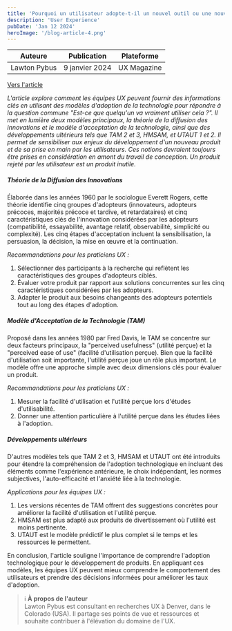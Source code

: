 ```yaml
---
title: 'Pourquoi un utilisateur adopte-t-il un nouvel outil ou une nouvelle fonctionnalité?'
description: 'User Experience'
pubDate: 'Jan 12 2024'
heroImage: '/blog-article-4.png'
---
```


| Auteure   | Publication| Plateforme|
| --------- | --------   | ------    |
| Lawton Pybus | 9 janvier 2024 | UX Magazine |

[Vers l'article](https://uxmag.com/articles/what-makes-users-adopt-a-new-feature-or-tool)

_L'article explore comment les équipes UX peuvent fournir des informations clés en utilisant des modèles d'adoption de la technologie pour répondre à la question commune "Est-ce que quelqu'un va vraiment utiliser cela ?". Il met en lumière deux modèles principaux, la théorie de la diffusion des innovations et le modèle d'acceptation de la technologie, ainsi que des développements ultérieurs tels que TAM 2 et 3, HMSAM, et UTAUT 1 et 2. Il permet de sensibiliser aux enjeux du développement d'un nouveau produit et de sa prise en main par les utilisateurs. Ces notions devraient toujours être prises en considération en amont du travail de conception. Un produit rejeté par les utilisateur est un produit inutile._

##### Théorie de la Diffusion des Innovations
Élaborée dans les années 1960 par le sociologue Everett Rogers, cette théorie identifie cinq groupes d'adopteurs (innovateurs, adopteurs précoces, majorités précoce et tardive, et retardataires) et cinq caractéristiques clés de l'innovation considérées par les adopteurs (compatibilité, essayabilité, avantage relatif, observabilité, simplicité ou complexité). Les cinq étapes d'acceptation incluent la sensibilisation, la persuasion, la décision, la mise en œuvre et la continuation.

*Recommandations pour les praticiens UX :*
1. Sélectionner des participants à la recherche qui reflètent les caractéristiques des groupes d'adopteurs ciblés.
2. Évaluer votre produit par rapport aux solutions concurrentes sur les cinq caractéristiques considérées par les adopteurs.
3. Adapter le produit aux besoins changeants des adopteurs potentiels tout au long des étapes d'adoption.

##### Modèle d'Acceptation de la Technologie (TAM)
Proposé dans les années 1980 par Fred Davis, le TAM se concentre sur deux facteurs principaux, la "perceived usefulness" (utilité perçue) et la "perceived ease of use" (facilité d'utilisation perçue). Bien que la facilité d'utilisation soit importante, l'utilité perçue joue un rôle plus important. Le modèle offre une approche simple avec deux dimensions clés pour évaluer un produit.

*Recommandations pour les praticiens UX :*
1. Mesurer la facilité d'utilisation et l'utilité perçue lors d'études d'utilisabilité.
2. Donner une attention particulière à l'utilité perçue dans les études liées à l'adoption.

##### Développements ultérieurs
D'autres modèles tels que TAM 2 et 3, HMSAM et UTAUT ont été introduits pour étendre la compréhension de l'adoption technologique en incluant des éléments comme l'expérience antérieure, le choix indépendant, les normes subjectives, l'auto-efficacité et l'anxiété liée à la technologie.

*Applications pour les équipes UX :*
1. Les versions récentes de TAM offrent des suggestions concrètes pour améliorer la facilité d'utilisation et l'utilité perçue.
2. HMSAM est plus adapté aux produits de divertissement où l'utilité est moins pertinente.
3. UTAUT est le modèle prédictif le plus complet si le temps et les ressources le permettent.

En conclusion, l'article souligne l'importance de comprendre l'adoption technologique pour le développement de produits. En appliquant ces modèles, les équipes UX peuvent mieux comprendre le comportement des utilisateurs et prendre des décisions informées pour améliorer les taux d'adoption.

> ℹ️ **À propos de l'auteur**  
> Lawton Pybus est consultant en recherches UX à Denver, dans le Colorado (USA). Il partage ses points de vue et ressources et souhaite contribuer à l'élévation du domaine de l'UX. 
